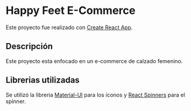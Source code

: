 # Happy Feet E-Commerce

Este proyecto fue realizado con [Create React App](https://github.com/facebook/create-react-app).

## Descripción

Este proyecto esta enfocado en un e-commerce de calzado femenino. 

## Librerias utilizadas

Se utilizó la libreria [Material-UI](https://mui.com/) para los iconos y [React Spinners](https://www.npmjs.com/package/react-spinners) para el spinner.